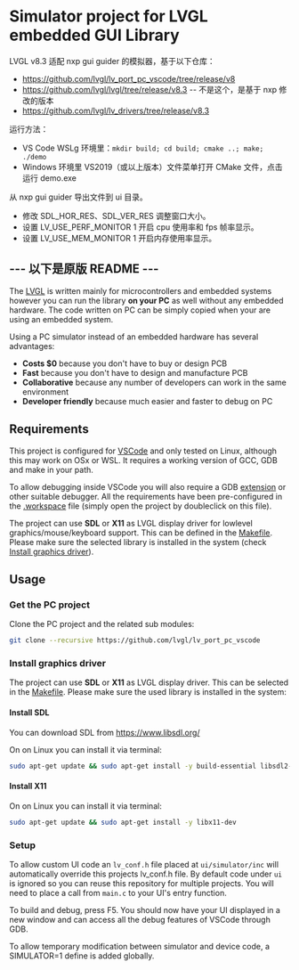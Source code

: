 # Simulator project for LVGL embedded GUI Library

LVGL v8.3 适配 nxp gui guider 的模拟器，基于以下仓库：
* https://github.com/lvgl/lv_port_pc_vscode/tree/release/v8
* https://github.com/lvgl/lvgl/tree/release/v8.3 -- 不是这个，是基于 nxp 修改的版本
* https://github.com/lvgl/lv_drivers/tree/release/v8.3

运行方法：
* VS Code WSLg 环境里：`mkdir build; cd build; cmake ..; make; ./demo`
* Windows 环境里 VS2019（或以上版本）文件菜单打开 CMake 文件，点击运行 demo.exe

从 nxp gui guider 导出文件到 ui 目录。
* 修改 SDL_HOR_RES、SDL_VER_RES 调整窗口大小。
* 设置 LV_USE_PERF_MONITOR 1 开启 cpu 使用率和 fps 帧率显示。
* 设置 LV_USE_MEM_MONITOR 1 开启内存使用率显示。

--- 以下是原版 README ---
---

The [LVGL](https://github.com/lvgl/lvgl) is written mainly for microcontrollers and embedded systems however you can run the library **on your PC** as well without any embedded hardware. The code written on PC can be simply copied when your are using an embedded system.

Using a PC simulator instead of an embedded hardware has several advantages:
* **Costs $0** because you don't have to buy or design PCB
* **Fast** because you don't have to design and manufacture PCB
* **Collaborative** because any number of developers can work in the same environment
* **Developer friendly** because much easier and faster to debug on PC

## Requirements
This project is configured for [VSCode](https://code.visualstudio.com) and only tested on Linux, although this may work on OSx or WSL. It requires a working version of GCC, GDB and make in your path.

To allow debugging inside VSCode you will also require a GDB [extension](https://marketplace.visualstudio.com/items?itemName=webfreak.debug) or other suitable debugger. All the requirements have been pre-configured in the [.workspace](simulator.code-workspace) file (simply open the project by doubleclick on this file).

The project can use **SDL** or **X11** as LVGL display driver for lowlevel graphics/mouse/keyboard support. This can be defined in the [Makefile](Makefile#L8).
Please make sure the selected library is installed in the system (check [Install graphics driver](#install-graphics-driver)).

## Usage

### Get the PC project

Clone the PC project and the related sub modules:

```bash
git clone --recursive https://github.com/lvgl/lv_port_pc_vscode
```

### Install graphics driver
The project can use **SDL** or **X11** as LVGL display driver. This can be selected in the [Makefile](Makefile#L8).
Please make sure the used library is installed in the system:

#### Install SDL
You can download SDL from https://www.libsdl.org/

On on Linux you can install it via terminal:
```bash
sudo apt-get update && sudo apt-get install -y build-essential libsdl2-dev
```

#### Install X11
On on Linux you can install it via terminal:
```bash
sudo apt-get update && sudo apt-get install -y libx11-dev
```

### Setup
To allow custom UI code an `lv_conf.h` file placed at `ui/simulator/inc` will automatically override this projects lv_conf.h file. By default code under `ui` is ignored so you can reuse this repository for multiple projects. You will need to place a call from `main.c` to your UI's entry function.

To build and debug, press F5. You should now have your UI displayed in a new window and can access all the debug features of VSCode through GDB.

To allow temporary modification between simulator and device code, a SIMULATOR=1 define is added globally.
